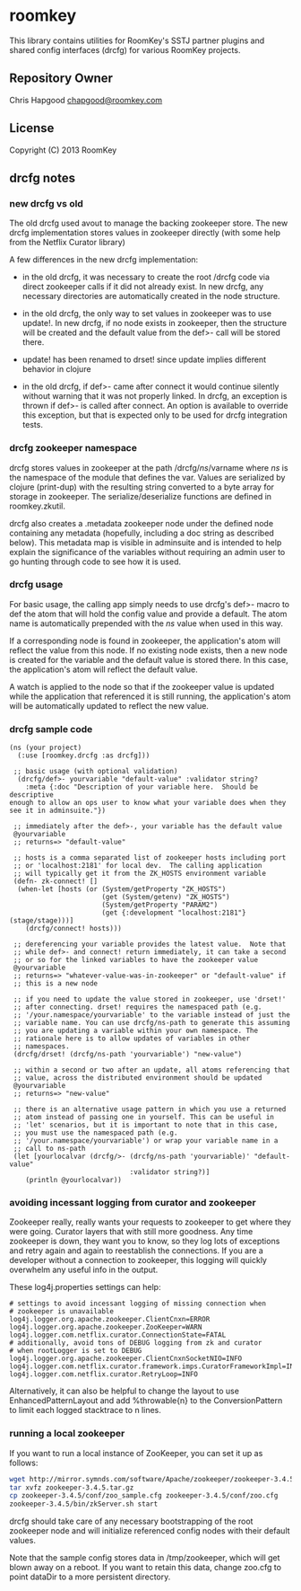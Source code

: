 # roomkey

This library contains utilities for RoomKey's SSTJ partner plugins and
shared config interfaces (drcfg) for various RoomKey projects.

## Repository Owner
Chris Hapgood
chapgood@roomkey.com

## License

Copyright (C) 2013 RoomKey

## drcfg notes

### new drcfg vs old

The old drcfg used avout to manage the backing zookeeper store. The
new drcfg implementation stores values in zookeeper directly (with
some help from the Netflix Curator library)

A few differences in the new drcfg implementation:

* in the old drcfg, it was necessary to create the root /drcfg code
  via direct zookeeper calls if it did not already exist. In new
  drcfg, any necessary directories are automatically created in the
  node structure.

* in the old drcfg, the only way to set values in zookeeper was to use
  update!. In new drcfg, if no node exists in zookeeper, then the
  structure will be created and the default value from the def>- call
  will be stored there.

* update! has been renamed to drset! since update implies different
  behavior in clojure

* in the old drcfg, if def>- came after connect it would continue
  silently without warning that it was not properly linked. In drcfg,
  an exception is thrown if def>- is called after connect. An option
  is available to override this exception, but that is expected only
  to be used for drcfg integration tests.

### drcfg zookeeper namespace

drcfg stores values in zookeeper at the path /drcfg/*ns*/varname where
*ns* is the namespace of the module that defines the var. Values are
serialized by clojure (print-dup) with the resulting string converted
to a byte array for storage in zookeeper. The serialize/deserialize
functions are defined in roomkey.zkutil.

drcfg also creates a .metadata zookeeper node under the defined node
containing any metadata (hopefully, including a doc string as
described below). This metadata map is visible in adminsuite and is
intended to help explain the significance of the variables without
requiring an admin user to go hunting through code to see how it is
used.

### drcfg usage

For basic usage, the calling app simply needs to use drcfg's def>-
macro to def the atom that will hold the config value and provide a
default. The atom name is automatically prepended with the *ns* value
when used in this way.

If a corresponding node is found in zookeeper, the application's atom
will reflect the value from this node. If no existing node exists,
then a new node is created for the variable and the default value is
stored there. In this case, the application's atom will reflect the
default value.

A watch is applied to the node so that if the zookeeper value is
updated while the application that referenced it is still running, the
application's atom will be automatically updated to reflect the new
value.

### drcfg sample code

```
(ns (your project)
  (:use [roomkey.drcfg :as drcfg]))

 ;; basic usage (with optional validation)
  (drcfg/def>- yourvariable "default-value" :validator string?
    :meta {:doc "Description of your variable here.  Should be descriptive
enough to allow an ops user to know what your variable does when they
see it in adminsuite."})

 ;; immediately after the def>-, your variable has the default value
 @yourvariable
 ;; returns=> "default-value"

 ;; hosts is a comma separated list of zookeeper hosts including port 
 ;; or 'localhost:2181' for local dev.  The calling application 
 ;; will typically get it from the ZK_HOSTS environment variable
 (defn- zk-connect! []
  (when-let [hosts (or (System/getProperty "ZK_HOSTS")
                       (get (System/getenv) "ZK_HOSTS")
                       (System/getProperty "PARAM2")
                       (get {:development "localhost:2181"} (stage/stage)))]
    (drcfg/connect! hosts)))

 ;; dereferencing your variable provides the latest value.  Note that 
 ;; while def>- and connect! return immediately, it can take a second
 ;; or so for the linked variables to have the zookeeper value
 @yourvariable
 ;; returns=> "whatever-value-was-in-zookeeper" or "default-value" if
 ;; this is a new node

 ;; if you need to update the value stored in zookeeper, use 'drset!'
 ;; after connecting. drset! requires the namespaced path (e.g.
 ;; '/your.namespace/yourvariable' to the variable instead of just the
 ;; variable name. You can use drcfg/ns-path to generate this assuming
 ;; you are updating a variable within your own namespace. The
 ;; rationale here is to allow updates of variables in other
 ;; namespaces.
 (drcfg/drset! (drcfg/ns-path 'yourvariable') "new-value")

 ;; within a second or two after an update, all atoms referencing that
 ;; value, across the distributed environment should be updated
 @yourvariable
 ;; returns=> "new-value"

 ;; there is an alternative usage pattern in which you use a returned
 ;; atom instead of passing one in yourself. This can be useful in
 ;; 'let' scenarios, but it is important to note that in this case,
 ;; you must use the namespaced path (e.g.
 ;; '/your.namespace/yourvariable') or wrap your variable name in a 
 ;; call to ns-path
 (let [yourlocalvar (drcfg/>- (drcfg/ns-path 'yourvariable)' "default-value"
                              :validator string?)]
 	(println @yourlocalvar))

```

### avoiding incessant logging from curator and zookeeper

Zookeeper really, really wants your requests to zookeeper to get where
they were going. Curator layers that with still more goodness. Any
time zookeeper is down, they want you to know, so they log lots of
exceptions and retry again and again to reestablish the connections.
If you are a developer without a connection to zookeeper, this logging
will quickly overwhelm any useful info in the output.

These log4j.properties settings can help:

```
# settings to avoid incessant logging of missing connection when 
# zookeeper is unavailable
log4j.logger.org.apache.zookeeper.ClientCnxn=ERROR
log4j.logger.org.apache.zookeeper.ZooKeeper=WARN
log4j.logger.com.netflix.curator.ConnectionState=FATAL
# additionally, avoid tons of DEBUG logging from zk and curator 
# when rootLogger is set to DEBUG
log4j.logger.org.apache.zookeeper.ClientCnxnSocketNIO=INFO
log4j.logger.com.netflix.curator.framework.imps.CuratorFrameworkImpl=INFO
log4j.logger.com.netflix.curator.RetryLoop=INFO
```

Alternatively, it can also be helpful to change the layout to use
EnhancedPatternLayout and add %throwable{n} to the ConversionPattern
to limit each logged stacktrace to n lines.

### running a local zookeeper

If you want to run a local instance of ZooKeeper, you can set it up as follows:

```bash
wget http://mirror.symnds.com/software/Apache/zookeeper/zookeeper-3.4.5/zookeeper-3.4.5.tar.gz
tar xvfz zookeeper-3.4.5.tar.gz
cp zookeeper-3.4.5/conf/zoo_sample.cfg zookeeper-3.4.5/conf/zoo.cfg
zookeeper-3.4.5/bin/zkServer.sh start
```

drcfg should take care of any necessary bootstrapping of the root
zookeeper node and will initialize referenced config nodes with their
default values.

Note that the sample config stores data in /tmp/zookeeper, which will
get blown away on a reboot. If you want to retain this data, change
zoo.cfg to point dataDir to a more persistent directory.
